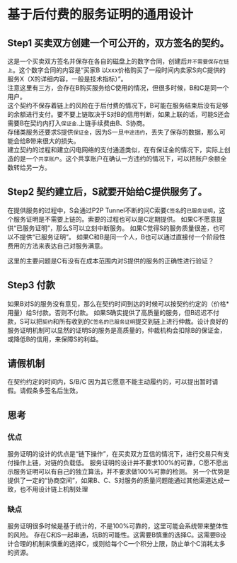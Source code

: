 # 基于后付费的服务证明的通用设计

## Step1 买卖双方创建一个可公开的，双方签名的契约。
这是一个买卖双方签名并保存在各自的磁盘上的数字合同，创建后`并不需要保存在链上`。这个数字合同的内容是“买家B 以xxx价格购买了一段时间内卖家S向C提供的服务X（X的详细内容，一般是技术指标）”。    
注意这里有三方，会存在B购买服务给C使用的情况，但很多时候，B和C是同一个用户。       
这个契约不保存着链上的风险在于后付费的情况下，B可能在服务结束后没有足够的余额进行支付。要不要上链取决于S对B的信用判断，如果上联的话，可能S还会需要B在契约内打入`保证金`.上链手续费由B、S协商。      
存储类服务还要求S提供`保证金`，因为S一旦`中途违约`，丢失了保存的数据，那么可能会给B带来很大的损失。    
建立契约的过程和建立闪电网络的支付通道类似，在有保证金的情况下，实际上创造的是一个`共享账户`。这个共享账户在确认一方违约的情况下，可以把账户余额全数转给另一方。    
 
## Step2 契约建立后，S就要开始给C提供服务了。
在提供服务的过程中，S会通过P2P Tunnel不断的问C索要`C签名`的`已服务证明`，这个服务证明是不需要上链的。索要的过程也可以是C定期提供。
如果C不愿意提供“已服务证明”，那么S可以立刻中断服务。 如果C觉得S的服务质量很差，也可以不提供“已服务证明”。
如果C和B是同一个人，B也可以通过直接付一个阶段性费用的方法来表达自己对服务满意。

这里的主要问题是C有没有在成本范围内对S提供的服务的正确性进行验证？
 
## Step3 付款
如果B对S的服务没有意见，那么在契约时间到达的时候可以按契约约定的（价格*用量）给S付款。否则不付款。
如果S确实提供了高质量的服务，但B迟迟不付款，S可以把`契约`和所有收到的`C签名的已服务证明`提交到链上进行仲裁。设计良好的服务证明机制可以显然的证明S的服务是高质量的，仲裁机构会扣除B的保证金，或降低B的信用，来保障S的利益。

## 请假机制
在契约约定的时间内，S/B/C 因为其它愿意不能主动履约的，可以提出暂时请假。请假条多签名后生效。

## 思考
### 优点
服务证明的设计的优点是“链下操作”，在买卖双方互信的情况下，进行交易只有支付操作上链，对链的负载低。
服务证明的设计并不要求100%的可靠，C愿不愿出示服务证明可以有自己的独立算法，并不要求做100%可靠的检测。
另一个优势是提供了一定的“协商空间”，如果B、C、S对服务的质量问题能通过其他渠道达成一致，也不用设计链上机制处理

### 缺点
服务证明很多时候是基于统计的，不是100%可靠的，这里可能会系统带来整体性的风险。
存在C和S一起串通，坑B的可能性。这需要B慎重的选择C。这需要B设计合理的机制来慎重的选择C，或则给每个C一个积分上限，防止单个C消耗太多的资源。

